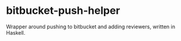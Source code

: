# bitbucket-push-helper
Wrapper around pushing to bitbucket and adding reviewers, written in Haskell.
